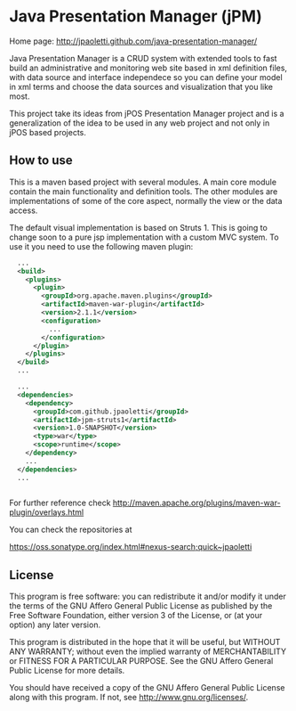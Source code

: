 # Java Presentation Manager (jPM)

Home page: http://jpaoletti.github.com/java-presentation-manager/

Java Presentation Manager is a CRUD system with extended tools to fast build an administrative and
monitoring web site based in xml definition files, with data source and interface independece so
you can define your model in xml terms and choose the data sources and visualization that you like most.

This project take its ideas from jPOS Presentation Manager project and is a generalization of the idea 
to be used in any web project and not only in jPOS based projects.

## How to use

This is a maven based project with several modules. A main core module contain the main functionality and 
definition tools. The other modules are implementations of some of the core aspect, normally the view or
the data access.

The default visual implementation is based on Struts 1. This is going to change soon to a pure jsp implementation
with a custom MVC system. To use it you need to use the following maven plugin:

```xml
  ...
  <build>
    <plugins>
      <plugin>
        <groupId>org.apache.maven.plugins</groupId>
        <artifactId>maven-war-plugin</artifactId>
        <version>2.1.1</version>
        <configuration>
          ...
        </configuration>
      </plugin>
    </plugins>
  </build>
  ...

  ...
  <dependencies>
    <dependency>
      <groupId>com.github.jpaoletti</groupId>
      <artifactId>jpm-struts1</artifactId>
      <version>1.0-SNAPSHOT</version>
      <type>war</type>
      <scope>runtime</scope>
    </dependency>
    ...
  </dependencies>
  ...
  
```
For further reference check http://maven.apache.org/plugins/maven-war-plugin/overlays.html

You can check the repositories at

https://oss.sonatype.org/index.html#nexus-search;quick~jpaoletti


## License

This program is free software: you can redistribute it and/or modify
it under the terms of the GNU Affero General Public License as
published by the Free Software Foundation, either version 3 of the
License, or (at your option) any later version.

This program is distributed in the hope that it will be useful,
but WITHOUT ANY WARRANTY; without even the implied warranty of
MERCHANTABILITY or FITNESS FOR A PARTICULAR PURPOSE.  See the
GNU Affero General Public License for more details.

You should have received a copy of the GNU Affero General Public License
along with this program.  If not, see <http://www.gnu.org/licenses/>.
